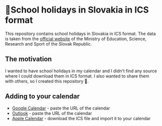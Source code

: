 # 🎒School holidays in Slovakia in ICS format
This repository contains school holidays in Slovakia in ICS format.
The data is taken from the [official website](https://www.minedu.sk/terminy-prazdnin/) of the Ministry of Education, Science, Research and Sport of the Slovak Republic.

## The motivation
I wanted to have school holidays in my calendar and I didn't find any source where I could download them in ICS format.
I also wanted to share them with others, so I created this repository 💪.

## Adding to your calendar
- [Google Calendar](https://calendar.google.com/calendar/r/settings/addbyurl) - paste the URL of the calendar
- [Outlook](https://support.office.com/en-us/article/import-or-subscribe-to-a-calendar-in-outlook-com-cff1429c-5af6-41ec-a5b4-74f2c278e98c) - paste the URL of the calendar
- [Apple Calendar](https://support.apple.com/guide/calendar/import-and-export-calendars-icl1022/mac) - download the ICS file and import it to your calendar
